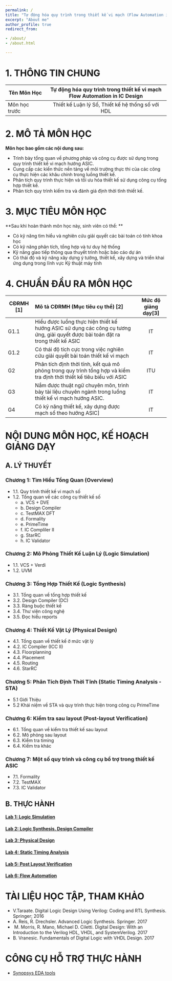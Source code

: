 ```yaml
---
permalink: /
title: "Tự động hóa quy trình trong thiết kế vi mạch (Flow Automation in IC Design)"
excerpt: "About me"
author_profile: true
redirect_from:

- /about/
- /about.html

---
```


# 1. THÔNG TIN CHUNG

| Tên Môn Học   | Tự động hóa quy trình trong thiết kế vi mạch <br/>Flow Automation in IC Design |
|---------------|:------:|
| Môn học trước |   Thiết kế Luận lý Số, Thiết kế hệ thống số với HDL   |

# 2. MÔ TẢ MÔN HỌC

**Môn học bao gồm các nội dung sau:**

* Trình bày tổng quan về phương pháp và công cụ được sử dụng trong quy trình thiết kế vi mạch hướng ASIC.
* Cung cấp các kiến thức nền tảng về môi trường thực thi của các công cụ thực hiện các khâu chính trong luồng thiết kế.
* Phân tích quy trình thực hiện và tối ưu hóa thiết kế sử dụng công cụ tổng hợp thiết kế.
* Phân tích quy trình kiểm tra và đánh giá định thời tĩnh thiết kế.

# 3. MỤC TIÊU MÔN HỌC

**Sau khi hoàn thành môn học này, sinh viên có thể: **

* Có kỹ năng tìm hiểu và nghiên cứu giải quyết các bài toán có tính khoa học
* Có kỹ năng phân tích, tổng hợp và tư duy hệ thống
* Kỹ năng giao tiếp thông qua thuyết trình hoặc báo cáo dự án
* Có thái độ và kỹ năng xây dựng ý tưởng, thiết kế, xây dựng và triển khai ứng dụng trong lĩnh vực Kỹ thuật máy tính

# 4. CHUẨN ĐẦU RA MÔN HỌC

| CĐRMH [1] | Mô tả CĐRMH (Mục tiêu cụ thể) [2]                                                                                                | Mức độ giảng dạy[3] |
|-----------|:---------------------------------------------------------------------------------------------------------------------------------|:-------------------:|
| G1.1      | Hiểu được luồng thực hiện thiết kế hướng ASIC sử dụng các công cụ tương ứng, giải quyết được bài toán đặt ra trong thiết kế ASIC |         IT          |
| G1.2      | Có thái độ tích cực trong việc nghiên cứu giải quyết bài toán thiết kế vi mạch                                                   |         IT          |
| G2        | Phân tích định thời tĩnh, kết quả mô phỏng trong quy trình tổng hợp và kiểm tra định thời thiết kế tiêu biểu với ASIC            |         ITU         |
| G3        | Nắm được thuật ngữ chuyên môn, trình bày tài liệu chuyên ngành trong luồng thiết kế vi mạch hướng ASIC.                          |         IT          |
| G4        | Có kỹ năng thiết kế, xây dựng được mạch số theo hướng ASIC]                                                                      |         IT          |

# NỘI DUNG MÔN HỌC, KẾ HOẠCH GIẢNG DẠY
## A. LÝ THUYẾT
### Chương 1: Tìm Hiểu Tổng Quan (Overview)
* 1.1. Quy trình thiết kế vi mạch số
* 1.2. Tổng quan về các công cụ thiết kế số
  * a. VCS + DVE
  * b. Design Compiler
  * c. TestMAX DFT
  * d. Formality
  * e. PrimeTime
  * f. IC Compliler II
  * g. StarRC
  * h. IC Validator

### Chương 2: Mô Phỏng Thiết Kế Luận Lý (Logic Simulation)
* 1.1. VCS + Verdi
* 1.2. UVM

### Chương 3: Tổng Hợp Thiết Kế (Logic Synthesis)
* 3.1. Tổng quan về tổng hợp thiết kế
* 3.2. Design Compiler (DC)
* 3.3. Ràng buộc thiết kế
* 3.4. Thư viện công nghệ
* 3.5. Đọc hiểu reports

### Chương 4: Thiết Kế Vật Lý (Physical Design)
* 4.1. Tổng quan về thiết kế ở mức vật lý
* 4.2. IC Compiler (ICC II)
* 4.3. Floorplanning
* 4.4. Placement
* 4.5. Routing
* 4.6. StarRC

### Chương 5: Phân Tích Định Thời Tĩnh (Static Timing Analysis - STA)
* 5.1 Giới Thiệu
* 5.2 Khái niệm về STA và quy trình thực hiện trong công cụ PrimeTime

### Chương 6: Kiểm tra sau layout (Post-layout Verification)
* 6.1. Tổng quan về kiểm tra thiết kế sau layout
* 6.2. Mô phỏng sau layout
* 6.3. Kiểm tra timing
* 6.4. Kiểm tra khác

### Chương 7: Một số quy trình và công cụ bổ trợ trong thiết kế ASIC
* 7.1. Formality
* 7.2. TestMAX
* 7.3. IC Validator 

## B. THỰC HÀNH
#### [Lab 1: Logic Simulation](labs/lab1-logic-simulator)
#### [Lab 2: Logic Synthesis. Design Compiler](labs/lab2-logic-synthesis) 
#### [Lab 3: Physical Design](labs/lab3-physical-design-icc-ii)
#### [Lab 4: Static Timing Analysis](labs/lab4-sta)
#### [Lab 5: Post Layout Verification](labs/lab5-post-layout-verification)
#### [Lab 6: Flow Automation](labs/lab6-flow-automation)
# TÀI LIỆU HỌC TẬP, THAM KHẢO
* V.Taraate. Digital Logic Design Using Verilog: Coding and RTL Synthesis. Springer; 2016
* A. Reis, R. Drechsler. Advanced Logic Synthesis. Springer. 2017
*  M. Morris, R. Mano, Michael D. Ciletti. Digital Design: With an Introduction to the Verilog HDL, VHDL, and SystemVerilog. 2017
* B. Vranesic. Fundamentals of Digital Logic with VHDL Design. 2017

# CÔNG CỤ HỖ TRỢ THỰC HÀNH
* [Synopsys EDA tools](#)